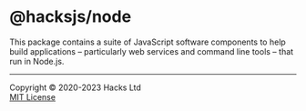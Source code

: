 # @hacksjs/node

This package contains a suite of JavaScript software components to help build applications – particularly web services and command line tools – that run in Node.js.

-----

Copyright © 2020-2023 Hacks Ltd \
[MIT License](./LICENSE.txt)
